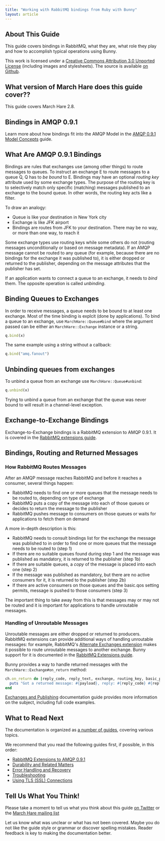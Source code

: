 ```yaml
---
title: "Working with RabbitMQ bindings from Ruby with Bunny"
layout: article
---
```


## About This Guide

This guide covers bindings in RabbitMQ, what they are, what role they play and how to accomplish typical operations using Bunny.

This work is licensed under a <a rel="license" href="http://creativecommons.org/licenses/by/3.0/">Creative Commons Attribution 3.0 Unported License</a>
(including images and stylesheets). The source is available [on Github](https://github.com/ruby-amqp/rubymarchhare.info).


## What version of March Hare does this guide cover??

This guide covers March Hare 2.8.


## Bindings in AMQP 0.9.1

Learn more about how bindings fit into the AMQP Model in the [AMQP 0.9.1 Model Concepts](http://www.rabbitmq.com/tutorials/amqp-concepts.html) guide.


## What Are AMQP 0.9.1 Bindings

Bindings are rules that exchanges use (among other things) to route messages to queues. To instruct an exchange E to route messages to a queue Q, Q has to _be bound_ to E.
Bindings may have an optional _routing key_ attribute used by some exchange types. The purpose of the routing key is to selectively match only specific (matching) messages
published to an exchange to the bound queue. In other words, the routing key acts like a filter.

To draw an analogy:

 * Queue is like your destination in New York city
 * Exchange is like JFK airport
 * Bindings are routes from JFK to your destination. There may be no way, or more than one way, to reach it

Some exchange types use routing keys while some others do not (routing messages unconditionally or based on message metadata). If an AMQP message cannot be routed to any
queue (for example, because there are no bindings for the exchange it was published to), it is either dropped or returned to the publisher, depending on the message
attributes that the publisher has set.

If an application wants to connect a queue to an exchange, it needs to _bind_ them. The opposite operation is called _unbinding_.

## Binding Queues to Exchanges

In order to receive messages, a queue needs to be bound to at least one exchange. Most of the time binding is explcit (done by applications).
To bind a queue to an exchange, use `MarchHare::Queue#bind` where the argument passed can be either an `MarchHare::Exchange` instance or a string.

``` ruby
q.bind(x)
```

The same example using a string without a callback:

``` ruby
q.bind("amq.fanout")
```


## Unbinding queues from exchanges

To unbind a queue from an exchange use `MarchHare::Queue#unbind`:

``` ruby
q.unbind(x)
```
<span class="note">Trying to unbind a queue from an exchange that the queue was never bound to will result in a channel-level exception.</span>


## Exchange-to-Exchange Bindings

Exchange-to-Exchange bindings is a RabbitMQ extension to AMQP 0.9.1. It is covered in the [RabbitMQ extensions guide](/articles/extensions.html).


## Bindings, Routing and Returned Messages

### How RabbitMQ Routes Messages

After an AMQP message reaches RabbitMQ and before it reaches a consumer, several things happen:

 * RabbitMQ needs to find one or more queues that the message needs to be routed to, depending on type of exchange
 * RabbitMQ puts a copy of the message into each of those queues or decides to return the message to the publisher
 * RabbitMQ pushes message to consumers on those queues or waits for applications to fetch them on demand

A more in-depth description is this:

 * RabbitMQ needs to consult bindings list for the exchange the message was published to in order to find one or more queues that the message needs to be routed to (step 1)
 * If there are no suitable queues found during step 1 and the message was published as mandatory, it is returned to the publisher (step 1b)
 * If there are suitable queues, a _copy_ of the message is placed into each one (step 2)
 * If the message was published as mandatory, but there are no active consumers for it, it is returned to the publisher (step 2b)
 * If there are active consumers on those queues and the basic.qos setting permits, message is pushed to those consumers (step 3)

The important thing to take away from this is that messages may or may not be routed and it is important for applications to handle unroutable messages.

### Handling of Unroutable Messages

Unroutable messages are either dropped or returned to producers. RabbitMQ extensions can provide additional ways of handling unroutable messages: for example,
RabbitMQ's [Alternate Exchanges extension](http://www.rabbitmq.com/ae.html) makes it possible to route unroutable messages to another exchange.
Bunny support for it is documented in the [RabbitMQ Extensions guide](/articles/extensions.html).

Bunny provides a way to handle returned messages with the `MarchHare::Exchange#on_return` method:

``` ruby
ch.on_return do |reply_code, reply_text, exchange, routing_key, basic_properties, payload|
  puts "Got a returned message: #{payload}, reply: #{reply_code} #{reply_text}"
end
```

[Exchanges and Publishing](/articles/exchanges.html) documentation guide provides more information on the subject, including full code examples.


## What to Read Next

The documentation is organized as [a number of guides](/articles/guides.html), covering various topics.

We recommend that you read the following guides first, if possible, in this order:

 * [RabbitMQ Extensions to AMQP 0.9.1](/articles/extensions.html)
 * [Durability and Related Matters](/articles/durability.html)
 * [Error Handling and Recovery](/articles/error_handling.html)
 * [Troubleshooting](/articles/troubleshooting.html)
 * [Using TLS (SSL) Connections](/articles/tls.html)


## Tell Us What You Think!

Please take a moment to tell us what you think about this guide [on Twitter](http://twitter.com/rubyamqp) or the [March Hare mailing list](https://groups.google.com/forum/#!forum/ruby-amqp)

Let us know what was unclear or what has not been covered. Maybe you do not like the guide style or grammar or discover spelling mistakes. Reader feedback is key to making the documentation better.
